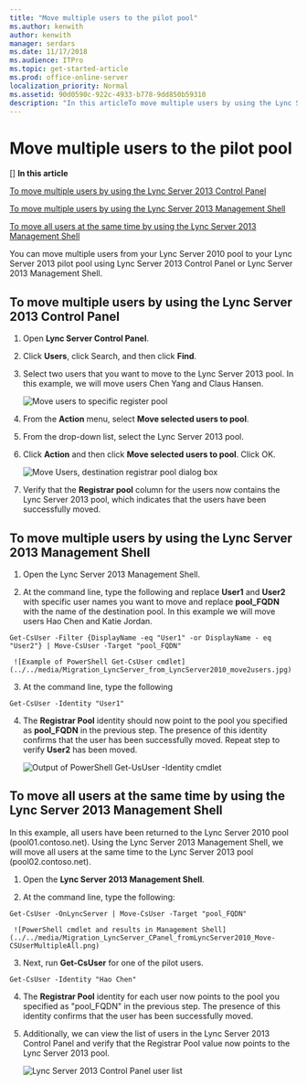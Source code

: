 ```yaml
---
title: "Move multiple users to the pilot pool"
ms.author: kenwith
author: kenwith
manager: serdars
ms.date: 11/17/2018
ms.audience: ITPro
ms.topic: get-started-article
ms.prod: office-online-server
localization_priority: Normal
ms.assetid: 90d0590c-922c-4933-b778-9dd850b59310
description: "In this articleTo move multiple users by using the Lync Server 2013 Control PanelTo move multiple users by using the Lync Server 2013 Management ShellTo move all users at the same time by using the Lync Server 2013 Management Shell"
---
```


# Move multiple users to the pilot pool
[]
 **In this article**
  
[To move multiple users by using the Lync Server 2013 Control Panel](#sectionSection0)
  
[To move multiple users by using the Lync Server 2013 Management Shell](#sectionSection1)
  
[To move all users at the same time by using the Lync Server 2013 Management Shell](#sectionSection2)
  
You can move multiple users from your Lync Server 2010 pool to your Lync Server 2013 pilot pool using Lync Server 2013 Control Panel or Lync Server 2013 Management Shell.
  
## To move multiple users by using the Lync Server 2013 Control Panel
<a name="sectionSection0"> </a>

1. Open **Lync Server Control Panel**.
    
2. Click **Users**, click Search, and then click **Find**.
    
3. Select two users that you want to move to the Lync Server 2013 pool. In this example, we will move users Chen Yang and Claus Hansen.
    
     ![Move users to specific register pool](../../media/Migration_LyncServer_CPanel_fromLyncServer2010_MoveMultipleUsersList.JPG)
  
4. From the **Action** menu, select **Move selected users to pool**.
    
5. From the drop-down list, select the Lync Server 2013 pool.
    
6. Click **Action** and then click **Move selected users to pool**. Click OK.
    
     ![Move Users, destination registrar pool dialog box](../../media/Migration_LyncServer_from_LyncServer2010_CPanelMoveUserSelectPoolDialog.png)
  
7. Verify that the **Registrar pool** column for the users now contains the Lync Server 2013 pool, which indicates that the users have been successfully moved. 
    
## To move multiple users by using the Lync Server 2013 Management Shell
<a name="sectionSection1"> </a>

1. Open the Lync Server 2013 Management Shell. 
    
2.  At the command line, type the following and replace **User1** and **User2** with specific user names you want to move and replace **pool_FQDN** with the name of the destination pool. In this example we will move users Hao Chen and Katie Jordan. 
    
  ```
  Get-CsUser -Filter {DisplayName -eq "User1" -or DisplayName - eq "User2"} | Move-CsUser -Target "pool_FQDN"
  ```

     ![Example of PowerShell Get-CsUser cmdlet](../../media/Migration_LyncServer_from_LyncServer2010_move2users.jpg)
  
3. At the command line, type the following 
    
  ```
  Get-CsUser -Identity "User1"
  ```

4. The **Registrar Pool** identity should now point to the pool you specified as **pool_FQDN** in the previous step. The presence of this identity confirms that the user has been successfully moved. Repeat step to verify **User2** has been moved. 
    
     ![Output of PowerShell Get-UsUser -Identity  cmdlet](../../media/Migration_LyncServer_from_LyncServer2010_showuser.jpg)
  
## To move all users at the same time by using the Lync Server 2013 Management Shell
<a name="sectionSection2"> </a>

In this example, all users have been returned to the Lync Server 2010 pool (pool01.contoso.net). Using the Lync Server 2013 Management Shell, we will move all users at the same time to the Lync Server 2013 pool (pool02.contoso.net).
  
1. Open the **Lync Server 2013 Management Shell**.
    
2. At the command line, type the following: 
    
  ```
  Get-CsUser -OnLyncServer | Move-CsUser -Target "pool_FQDN"
  ```

     ![PowerShell cmdlet and results in Management Shell](../../media/Migration_LyncServer_CPanel_fromLyncServer2010_Move-CSUserMultipleAll.png)
  
3. Next, run **Get-CsUser** for one of the pilot users. 
    
  ```
  Get-CsUser -Identity "Hao Chen"
  ```

4. The **Registrar Pool** identity for each user now points to the pool you specified as "pool_FQDN" in the previous step. The presence of this identity confirms that the user has been successfully moved. 
    
5. Additionally, we can view the list of users in the Lync Server 2013 Control Panel and verify that the Registrar Pool value now points to the Lync Server 2013 pool.
    
     ![Lync Server 2013 Control Panel user list](../../media/Migration_LyncServer_CPanel_fromLyncServer2010_Move-CSUserVerifyHao.JPG)
  

